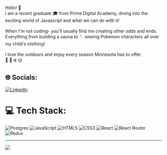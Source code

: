 Hello! 👋<br>I am a recent graduate 🎓 from Prime Digital Academy, diving into the exciting world of Javascript and what we can do with it!<br><br>When I'm not coding- you'll usually find me creating other odds and ends.<br>Everything from building a sauna to 🪡 sewing Pokemon  characters all over my child's clothing!<br><br>I love the outdoors and enjoy every season Minnesota has to offer. <br>🌳 🍁 ❄️ 🌞

## 🌐 Socials:
[![LinkedIn](https://img.shields.io/badge/LinkedIn-%230077B5.svg?logo=linkedin&logoColor=white)](https://linkedin.com/in/https://www.linkedin.com/in/samantha-c-marlowe/) 

# 💻 Tech Stack:
![Postgres](https://img.shields.io/badge/postgres-%23316192.svg?style=for-the-badge&logo=postgresql&logoColor=white) ![JavaScript](https://img.shields.io/badge/javascript-%23323330.svg?style=for-the-badge&logo=javascript&logoColor=%23F7DF1E) ![HTML5](https://img.shields.io/badge/html5-%23E34F26.svg?style=for-the-badge&logo=html5&logoColor=white) ![CSS3](https://img.shields.io/badge/css3-%231572B6.svg?style=for-the-badge&logo=css3&logoColor=white) ![React](https://img.shields.io/badge/react-%2320232a.svg?style=for-the-badge&logo=react&logoColor=%2361DAFB) ![React Router](https://img.shields.io/badge/React_Router-CA4245?style=for-the-badge&logo=react-router&logoColor=white) ![Redux](https://img.shields.io/badge/redux-%23593d88.svg?style=for-the-badge&logo=redux&logoColor=white)
<!-- # 📊 GitHub Stats:
![](https://github-readme-stats.vercel.app/api?username=sam4class&theme=dark&hide_border=false&include_all_commits=false&count_private=false)<br/>
![](https://github-readme-streak-stats.herokuapp.com/?user=sam4class&theme=dark&hide_border=false)<br/>
![](https://github-readme-stats.vercel.app/api/top-langs/?username=sam4class&theme=dark&hide_border=false&include_all_commits=false&count_private=false&layout=compact) -->

---
[![](https://visitcount.itsvg.in/api?id=sam4class&icon=0&color=0)](https://visitcount.itsvg.in)

<!-- Proudly created with GPRM ( https://gprm.itsvg.in ) -->
<!--
**sam4class/sam4class** is a ✨ _special_ ✨ repository because its `README.md` (this file) appears on your GitHub profile.

Here are some ideas to get you started:

- 🔭 I’m currently working on ...
- 🌱 I’m currently learning ...
- 👯 I’m looking to collaborate on ...
- 🤔 I’m looking for help with ...
- 💬 Ask me about ...
- 📫 How to reach me: ...
- 😄 Pronouns: ...
- ⚡ Fun fact: ...
-->
